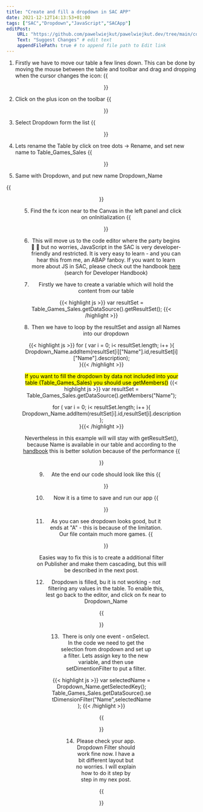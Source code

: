 ```yaml
---
title: "Create and fill a dropdown in SAC APP"
date: 2021-12-12T14:13:53+01:00
tags: ["SAC","Dropdown","JavaScript","SACApp"]
editPost:
    URL: "https://github.com/pawelwiejkut/pawelwiejkut.dev/tree/main/content"
    Text: "Suggest Changes" # edit text
    appendFilePath: true # to append file path to Edit link
---
```


1. Firstly we have to move our table a few lines down. This can be done by moving the mouse between the table and toolbar and drag and dropping when the cursor changes the icon:
{{<figure align=center src="/sac_app_dropdown/1.png"  width="80%" >}}

2. Click on the plus icon on the toolbar
{{<figure align=center src="/sac_app_dropdown/2.png"  width="80%" >}}

3. Select Dropdown form the list 
{{<figure align=center src="/sac_app_dropdown/3.png"  width="80%" >}}

4. Lets rename the Table by click on tree dots -> Rename, and set new name to Table_Games_Sales
{{<figure align=center src="/sac_app_dropdown/5.png"  width="80%" >}}

5. Same with Dropdown, and put new name Dropdown_Name

{{<figure align=center src="/sac_app_dropdown/6.png"  width="80%" >}}

5. Find the fx icon near to the Canvas in the left panel and click on onInitialization
{{<figure align=center src="/sac_app_dropdown/4.png"  width="80%" >}}


6. This will move us to the code editor where the party begins 💃 🕺 but no worries, JavaScript in the SAC is very developer-friendly and restricted. It is very easy to learn - and you can hear this from me, an ABAP fanboy. If you want to learn more about JS in SAC, please check out the handbook [here](https://community.sap.com/topics/cloud-analytics/analytic-applications-api) (search for Developer Handbook)

7. Firstly we have to create a variable which will hold the content from our table

{{< highlight js >}}
var resultSet = Table_Games_Sales.getDataSource().getResultSet();
{{< /highlight >}}

8. Then we have to loop by the resultSet and assign all Names into our dropdown

{{< highlight js >}}
for ( var i = 0; i< resultSet.length; i++ ){		
	Dropdown_Name.addItem(resultSet[i]["Name"].id,resultSet[i]["Name"].description);		
}{{< /highlight >}}

<mark>If you want to fill the dropdown by data not included into your table (Table_Games_Sales) you should use getMembers()</mark>
{{< highlight js >}}
var resultSet = Table_Games_Sales.getDataSource().getMembers("Name");

for ( var i = 0; i< resultSet.length; i++ ){		
 Dropdown_Name.addItem(resultSet[i].id,resultSet[i].description);		
}{{< /highlight >}}

Nevertheless in this example will will stay with getResultSet(), because Name is available in our table and according to the [handbook](https://d.dam.sap.com/a/3Y16uka/SAPAnalyticsCloud_AnalyticsDesigner_DeveloperHandbook.pdf) this is better solution because of the performance
{{<figure align=center src="/sac_app_dropdown/11.png"  width="80%" >}}

9. Ate the end our code should look like this 
{{<figure align=center src="/sac_app_dropdown/7.png"  width="80%" >}}

10. Now it is a time to save and run our app
{{<figure align=center src="/sac_app_dropdown/8.png"  width="80%" >}}

11. As you can see dropdown looks good, but it ends at "A" - this is because of the limitation. Our file contain much more games.
{{<figure align=center src="/sac_app_dropdown/9.png"  width="80%" >}}

Easies way to fix this is to create a additional filter on Publisher and make them cascading, but this will be described in the next post. </br>

12. Dropdown is filled, bu it is not working - not filtering any values in the table. To enable this, lest go back to the editor, and click on fx near to Dropdown_Name

{{<figure align=center src="/sac_app_dropdown/10.png"  width="80%" >}}

13. There is only one event - onSelect. In the code we need to get the selection from dropdown and set up a filter. Lets assign key to the new variable, and then use setDimentionFilter to put a filter.

{{< highlight js >}}
var selectedName = Dropdown_Name.getSelectedKey();
Table_Games_Sales.getDataSource().setDimensionFilter("Name",selectedName);
{{< /highlight >}}

{{<figure align=center src="/sac_app_dropdown/12.png"  width="80%" >}}

14. Please check your app. Dropdown Filter should work fine now. I have a bit different layout but no worries. I will explain how to do it step by step in my nex post.

{{<figure align=center src="/sac_app_dropdown/13.gif"  width="80%" >}}








